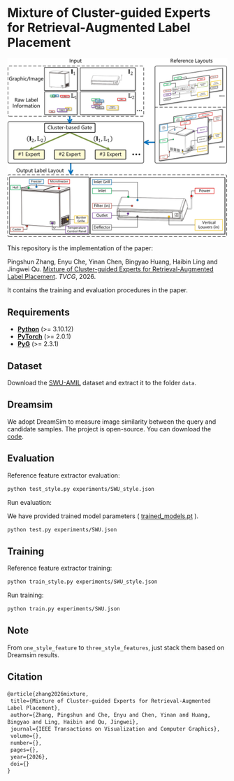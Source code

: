 # Mixture of Cluster-guided Experts for Retrieval-Augmented Label Placement

<img src="examples/introduction.jpg" alt="introduction" /></div>

This repository is the implementation of the paper:

Pingshun Zhang, Enyu Che, Yinan Chen, Bingyao Huang, Haibin Ling and Jingwei Qu. [Mixture of Cluster-guided Experts for Retrieval-Augmented Label Placement](https://jingweiqu.github.io/project/LPCE/index.html). *TVCG*, 2026.

It contains the training and evaluation procedures in the paper.

## Requirements
* **[Python](https://www.python.org/)** (>= 3.10.12)
* **[PyTorch](https://pytorch.org/)** (>= 2.0.1)
* **[PyG](https://www.pyg.org/)** (>= 2.3.1)

## Dataset
Download the [SWU-AMIL](https://higa.teracloud.jp/share/11e166714db7d0e6) dataset and extract it to the folder `data`.

## Dreamsim
We adopt DreamSim to measure image similarity between the query and candidate samples. The project is open-source. You can download the [code](https://github.com/ssundaram21/dreamsim).

## Evaluation
Reference feature extractor evaluation:
```bash
python test_style.py experiments/SWU_style.json
```
Run evaluation:

We have provided trained model parameters ( [trained_models.pt](https://higa.teracloud.jp/share/11e18831e486e091) ).
```bash
python test.py experiments/SWU.json
```

## Training
Reference feature extractor training:
```bash
python train_style.py experiments/SWU_style.json
```
Run training:
```bash
python train.py experiments/SWU.json
```

## Note
From `one_style_feature` to `three_style_features`, just stack them based on Dreamsim results.

## Citation
```text
@article{zhang2026mixture,
 title={Mixture of Cluster-guided Experts for Retrieval-Augmented Label Placement},
 author={Zhang, Pingshun and Che, Enyu and Chen, Yinan and Huang, Bingyao and Ling, Haibin and Qu, Jingwei},
 journal={IEEE Transactions on Visualization and Computer Graphics},
 volume={},
 number={},
 pages={},
 year={2026},
 doi={}
}
```
